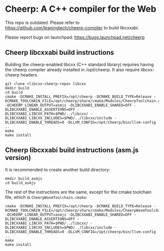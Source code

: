 Cheerp: A C++ compiler for the Web
==================================

This repo is outdated. Please refer to https://github.com/leaningtech/cheerp-compiler to build libcxxabi.

Please report bugs on launchpad:
https://bugs.launchpad.net/cheerp

Cheerp libcxxabi build instructions
-----------------------------------

Building the cheerp-enabled libcxx (C++ standard library) requires having the cheerp
compiler already installed in /opt/cheerp. It also require libcxx-cheerp headers.

```
git clone <libcxx-cheerp-repo> libcxx
mkdir build
cd build
cmake -DCMAKE_INSTALL_PREFIX=/opt/cheerp -DCMAKE_BUILD_TYPE=Release -DCMAKE_TOOLCHAIN_FILE=/opt/cheerp/share/cmake/Modules/CheerpToolchain.cmake -DCHEERP_LINEAR_OUTPUT=asmjs -DLIBCXXABI_ENABLE_SHARED=OFF -DLIBCXXABI_ENABLE_ASSERTIONS=OFF -DLIBCXXABI_LIBCXX_PATH=$PWD/../libcxx/ -DLIBCXXABI_LIBCXX_INCLUDES=$PWD/../libcxx/include -DLIBCXXABI_ENABLE_THREADS=0 -DLLVM_CONFIG=/opt/cheerp/bin/llvm-config ..
make
make install
```

Cheerp libcxxabi build instructions (asm.js version)
-------------------------------------------------

It is recommended to create another build directory:

```
mkdir build_asmjs
cd build_asmjs
```

The rest of the instructions are the same, except for the cmake toolchain file,
which is `CheerpWasmToolchain.cmake`:

```
cmake -DCMAKE_INSTALL_PREFIX=/opt/cheerp -DCMAKE_BUILD_TYPE=Release -DCMAKE_TOOLCHAIN_FILE=/opt/cheerp/share/cmake/Modules/CheerpWasmToolchain.cmake -DCHEERP_LINEAR_OUTPUT=asmjs -DLIBCXXABI_ENABLE_SHARED=OFF -DLIBCXXABI_ENABLE_ASSERTIONS=OFF -DLIBCXXABI_LIBCXX_PATH=$PWD/../libcxx/ -DLIBCXXABI_LIBCXX_INCLUDES=$PWD/../libcxx/include -DLIBCXXABI_ENABLE_THREADS=0 -DLLVM_CONFIG=/opt/cheerp/bin/llvm-config ..
make
make install
```
